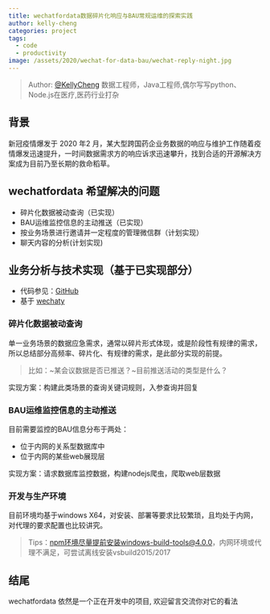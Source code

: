 ```yaml
---
title: wechatfordata数据碎片化响应与BAU常规运维的探索实践
author: kelly-cheng
categories: project
tags:
  - code
  - productivity
image: /assets/2020/wechat-for-data-bau/wechat-reply-night.jpg
---
```


> Author: [@KellyCheng](https://github.com/hkenter) 数据工程师，Java工程师,偶尔写写python、Node.js在医疗,医药行业打杂

## 背景

新冠疫情爆发于 2020 年2 月，某大型跨国药企业务数据的响应与维护工作随着疫情爆发迅速提升，一时间数据需求方的响应诉求迅速攀升，找到合适的开源解决方案成为目前乃至长期的救命稻草。

## wechatfordata 希望解决的问题

- 碎片化数据被动查询（已实现）
- BAU运维监控信息的主动推送（已实现）
- 按业务场景进行邀请并一定程度的管理微信群（计划实现）
- 聊天内容的分析(计划实现)

## 业务分析与技术实现（基于已实现部分）

- 代码参见：[GitHub](https://github.com/hkenter/wechatfordata)
- 基于 [wechaty](https://github.com/wechaty/wechaty)

### 碎片化数据被动查询

单一业务场景的数据应急需求，通常以碎片形式体现，或是阶段性有规律的需求，所以总结部分高频率、碎片化、有规律的需求，是此部分实现的前提。

> 比如：~某会议数据是否已推送？~目前推送活动的类型是什么？

实现方案：构建此类场景的查询关键词规则，入参查询并回复

### BAU运维监控信息的主动推送

目前需要监控的BAU信息分布于两处：

- 位于内网的关系型数据库中
- 位于内网的某些web展现层

实现方案：请求数据库监控数据，构建nodejs爬虫，爬取web层数据

### 开发与生产环境

目前环境均基于windows X64，对安装、部署等要求比较繁琐，且均处于内网，对代理的要求配置也比较讲究。

> Tips：npm环境尽量提前安装windows-build-tools@4.0.0，内网环境或代理不满足，可尝试离线安装vsbuild2015/2017

## 结尾

wechatfordata 依然是一个正在开发中的项目, 欢迎留言交流你对它的看法

